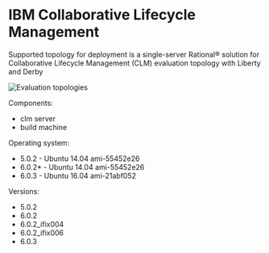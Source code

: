 # IBM Collaborative Lifecycle Management

Supported topology for deployment is a single-server Rational® solution for Collaborative Lifecycle Management (CLM) evaluation topology with Liberty and Derby

![Evaluation topologies](https://jazz.net/wiki/pub/Deployment/StandardTopologiesOverview/evaluation.png)

Components:
* clm server
* build machine

Operating system:
* 5.0.2  - Ubuntu 14.04 ami-55452e26
* 6.0.2* - Ubuntu 14.04 ami-55452e26
* 6.0.3  - Ubuntu 16.04 ami-21abf052

Versions:
* 5.0.2
* 6.0.2
* 6.0.2_ifix004
* 6.0.2_ifix006
* 6.0.3

